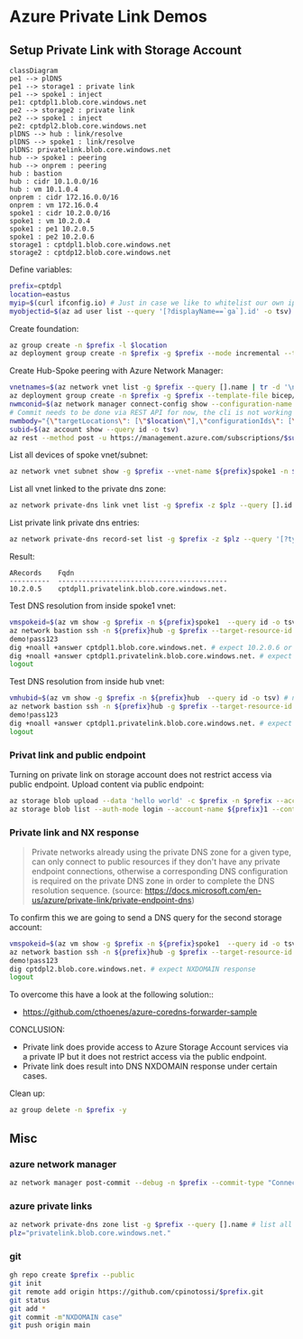 # Azure Private Link Demos

## Setup Private Link with Storage Account

~~~ mermaid
classDiagram
pe1 --> plDNS
pe1 --> storage1 : private link
pe1 --> spoke1 : inject
pe1: cptdpl1.blob.core.windows.net
pe2 --> storage2 : private link
pe2 --> spoke1 : inject 
pe2: cptdpl2.blob.core.windows.net
plDNS --> hub : link/resolve
plDNS --> spoke1 : link/resolve
plDNS: privatelink.blob.core.windows.net
hub --> spoke1 : peering
hub --> onprem : peering
hub : bastion
hub : cidr 10.1.0.0/16
hub : vm 10.1.0.4
onprem : cidr 172.16.0.0/16
onprem : vm 172.16.0.4
spoke1 : cidr 10.2.0.0/16
spoke1 : vm 10.2.0.4
spoke1 : pe1 10.2.0.5
spoke1 : pe2 10.2.0.6
storage1 : cptdpl1.blob.core.windows.net
storage2 : cptdp12.blob.core.windows.net
~~~

Define variables:

~~~ bash
prefix=cptdpl
location=eastus
myip=$(curl ifconfig.io) # Just in case we like to whitelist our own ip.
myobjectid=$(az ad user list --query '[?displayName==`ga`].id' -o tsv) # just in case we like to assing some RBAC roles to ourself.
~~~

Create foundation:

~~~ bash
az group create -n $prefix -l $location
az deployment group create -n $prefix -g $prefix --mode incremental --template-file bicep/deploy.bicep -p prefix=$prefix myobjectid=$myobjectid location=$location myip=$myip
~~~

Create Hub-Spoke peering with Azure Network Manager:

~~~ bash
vnetnames=$(az network vnet list -g $prefix --query [].name | tr -d '\n' | tr -d ' ')
az deployment group create -n $prefix -g $prefix --template-file bicep/deploy.vnm.bicep -p prefix=$prefix location=$location hubname=${prefix}hub vnetnames=$vnetnames
nwmconid=$(az network manager connect-config show --configuration-name $prefix -n $prefix -g $prefix --query id -o tsv) 
# Commit needs to be done via REST API for now, the cli is not working yet.
nwmbody="{\"targetLocations\": [\"$location\"],\"configurationIds\": [\"$nwmconid\"],\"commitType\": \"Connectivity\"}"
subid=$(az account show --query id -o tsv)
az rest --method post -u https://management.azure.com/subscriptions/$subid/resourceGroups/$prefix/providers/Microsoft.Network/networkManagers/$prefix/commit --url-parameters api-version=2021-02-01-preview -b "$nwmbody"
~~~

List all devices of spoke vnet/subnet:

~~~ bash
az network vnet subnet show -g $prefix --vnet-name ${prefix}spoke1 -n $prefix --query ipConfigurations[].id -o tsv # expect 3 entries
~~~

List all vnet linked to the private dns zone:

~~~ bash
az network private-dns link vnet list -g $prefix -z $plz --query [].id # expect 2 links
~~~

List private link private dns entries:

~~~ bash
az network private-dns record-set list -g $prefix -z $plz --query '[?type==`Microsoft.Network/privateDnsZones/A`].{aRecords:aRecords[0].ipv4Address,fqdn:fqdn}' -o table # expect 1 a records
~~~

Result:

~~~ text
ARecords    Fqdn
----------  ------------------------------------------
10.2.0.5    cptdpl1.privatelink.blob.core.windows.net.
~~~


Test DNS resolution from inside spoke1 vnet:

~~~ bash
vmspokeid=$(az vm show -g $prefix -n ${prefix}spoke1  --query id -o tsv) # linked to pdns
az network bastion ssh -n ${prefix}hub -g $prefix --target-resource-id $vmspokeid --auth-type password --username chpinoto
demo!pass123
dig +noall +answer cptdpl1.blob.core.windows.net. # expect 10.2.0.6 or 10.2.0.5
dig +noall +answer cptdpl1.privatelink.blob.core.windows.net. # expect 10.2.0.6 or 10.2.0.5
logout
~~~

Test DNS resolution from inside hub vnet:

~~~ bash
vmhubid=$(az vm show -g $prefix -n ${prefix}hub  --query id -o tsv) # not linked to pdns
az network bastion ssh -n ${prefix}hub -g $prefix --target-resource-id $vmhubid --auth-type password --username chpinoto
demo!pass123
dig +noall +answer cptdpl1.privatelink.blob.core.windows.net. # expect 10.2.0.6 or 10.2.0.5
logout
~~~

### Privat link and public endpoint

Turning on private link on storage account does not restrict access via public endpoint.
Upload content via public endpoint:

~~~ bash
az storage blob upload --data 'hello world' -c $prefix -n $prefix --account-name ${prefix}1 --auth-mode login
az storage blob list --auth-mode login --account-name ${prefix}1 --container-name $prefix
~~~

### Private link and NX response

> Private networks already using the private DNS zone for a given type, can only connect to public resources if they don't have any private endpoint connections, otherwise a corresponding DNS configuration is required on the private DNS zone in order to complete the DNS resolution sequence.
> (source: https://docs.microsoft.com/en-us/azure/private-link/private-endpoint-dns)

To confirm this we are going to send a DNS query for the second storage account:

~~~ bash
vmspokeid=$(az vm show -g $prefix -n ${prefix}spoke1  --query id -o tsv) # linked to pdns
az network bastion ssh -n ${prefix}hub -g $prefix --target-resource-id $vmspokeid --auth-type password --username chpinoto
demo!pass123
dig cptdpl2.blob.core.windows.net. # expect NXDOMAIN response
logout
~~~

To overcome this have a look at the following solution::
- https://github.com/cthoenes/azure-coredns-forwarder-sample

CONCLUSION:
- Private link does provide access to Azure Storage Account services via a private IP but it does not restrict access via the public endpoint.
- Private link does result into DNS NXDOMAIN response under certain cases.

Clean up:

~~~ bash
az group delete -n $prefix -y
~~~

## Misc

### azure network manager

~~~ bash
az network manager post-commit --debug -n $prefix --commit-type "Connectivity" --target-locations $location -g $prefix --configuration-ids $nwmconid
~~~

### azure private links

~~~ bash
az network private-dns zone list -g $prefix --query [].name # list all private dns zones
plz="privatelink.blob.core.windows.net."
~~~
### git

~~~ bash
gh repo create $prefix --public
git init
git remote add origin https://github.com/cpinotossi/$prefix.git
git status
git add *
git commit -m"NXDOMAIN case"
git push origin main 
~~~
